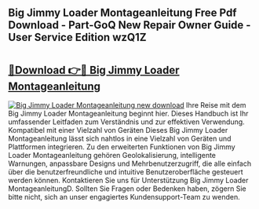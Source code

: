 ## Big Jimmy Loader Montageanleitung Free Pdf Download - Part-GoQ New Repair Owner Guide - User Service Edition wzQ1Z

# <h2><a href="http://df7doo6.blite.top/?on=Big+Jimmy+Loader+Montageanleitung">🔗Download 👉🔴 Big Jimmy Loader Montageanleitung</a></h2>

[![Big Jimmy Loader Montageanleitung new download](https://i.imgur.com/lujVjoI.png)](http://df7doo6.blite.top/?on=Big+Jimmy+Loader+Montageanleitung)
Ihre Reise mit dem Big Jimmy Loader Montageanleitung beginnt hier. Dieses Handbuch ist Ihr umfassender Leitfaden zum Verständnis und zur effektiven Verwendung. Kompatibel mit einer Vielzahl von Geräten Dieses Big Jimmy Loader Montageanleitung lässt sich nahtlos in eine Vielzahl von Geräten und Plattformen integrieren. Zu den erweiterten Funktionen von Big Jimmy Loader Montageanleitung gehören Geolokalisierung, intelligente Warnungen, anpassbare Designs und Mehrbenutzerzugriff, die alle einfach über die benutzerfreundliche und intuitive Benutzeroberfläche gesteuert werden können. Kontaktieren Sie uns für Unterstützung Big Jimmy Loader MontageanleitungD. Sollten Sie Fragen oder Bedenken haben, zögern Sie bitte nicht, sich an unser engagiertes Kundensupport-Team zu wenden.

